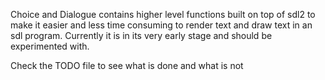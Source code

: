 Choice and Dialogue contains higher level functions built on top of sdl2 
to make it easier and less time consuming to render text and draw text 
in an sdl program. Currently it is in its very early stage and should be
experimented with. 

Check the TODO file to see what is done and what is not
